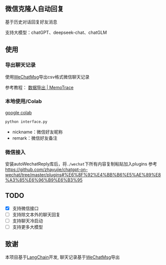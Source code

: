 ## 微信克隆人自动回复
基于历史对话回复好友消息

支持大模型：chatGPT、deepseek-chat、chatGLM

## 使用

### 导出聊天记录

使用[WeChatMsg](https://github.com/LC044/WeChatMsg)导出csv格式微信聊天记录

参考教程： [数据导出 | MemoTrace](https://memotrace.cn/doc/posts/deploy/exporter.html)

### 本地使用/Colab

[google colab](https://colab.research.google.com/drive/1V5aquQzg3mm67YIR_CmAcmQswDRE69FY?usp=sharing)

```bash
python interface.py
```

- nickname：微信好友昵称
- remark：微信好友备注

### 微信接入
安装autoWechatReply库后，将`./wechat`下所有内容复制粘贴加入plugins
参考 https://github.com/zhayujie/chatgpt-on-wechat/tree/master/plugins#%E6%8F%92%E4%BB%B6%E5%AE%89%E8%A3%85%E6%96%B9%E6%B3%95

## TODO
- [x] 支持微信接口
- [ ] 支持除文本外的聊天回复
- [ ] 支持聊天冷启动
- [ ] 支持更多大模型

## 致谢

本项目基于[LangChain](https://www.langchain.com/)开发, 聊天记录基于[WeChatMsg](https://github.com/LC044/WeChatMsg)导出

